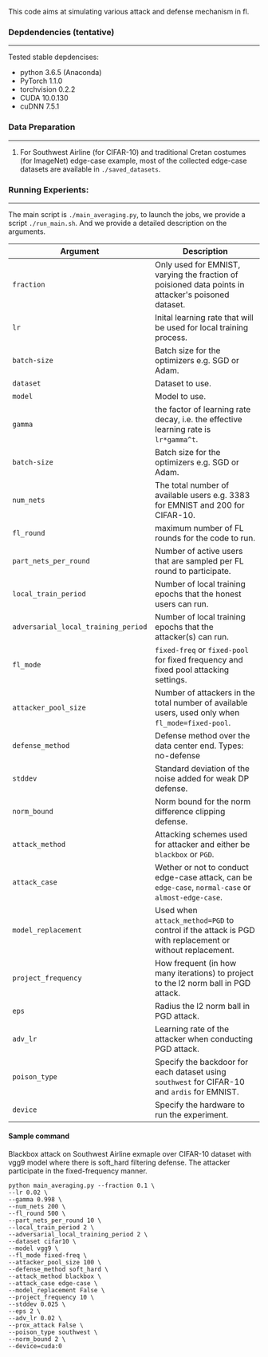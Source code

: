 This code aims at simulating various attack and defense mechanism in fl.

### Depdendencies (tentative)
---
Tested stable depdencises:
* python 3.6.5 (Anaconda)
* PyTorch 1.1.0
* torchvision 0.2.2
* CUDA 10.0.130
* cuDNN 7.5.1

### Data Preparation
---
1. For Southwest Airline (for CIFAR-10) and traditional Cretan costumes (for ImageNet) edge-case example, most of the collected edge-case datasets are available in `./saved_datasets`. 

### Running Experients:
---
The main script is `./main_averaging.py`, to launch the jobs, we provide a script `./run_main.sh`. And we provide a detailed description on the arguments.


| Argument                      | Description                                                                                            |
| ----------------------------- |--------------------------------------------------------------------------------------------------------|
| `fraction` | Only used for EMNIST, varying the fraction of poisioned data points in attacker's poisoned dataset.    |
| `lr` | Inital learning rate that will be used for local training process.                                     |
| `batch-size` | Batch size for the optimizers e.g. SGD or Adam.                                                        |
| `dataset`      | Dataset to use.                                                                                        |
| `model`      | Model to use.                                                                                          |
| `gamma` | the factor of learning rate decay, i.e. the effective learning rate is `lr*gamma^t`.                   |
| `batch-size` | Batch size for the optimizers e.g. SGD or Adam.                                                        |
| `num_nets` | The total number of available users e.g. 3383 for EMNIST and 200 for CIFAR-10.                         |
| `fl_round` | maximum number of FL rounds for the code to run.                                                       |
| `part_nets_per_round` | Number of active users that are sampled per FL round to participate.                                   |
| `local_train_period` | Number of local training epochs that the honest users can run.                                         |
| `adversarial_local_training_period`  | Number of local training epochs that the attacker(s) can run.                                          |
| `fl_mode`    | `fixed-freq` or `fixed-pool` for fixed frequency and fixed pool attacking settings.                    |
| `attacker_pool_size`    | Number of attackers in the total number of available users, used only when `fl_mode=fixed-pool`.       |
| `defense_method`    | Defense method over the data center end.  Types: no-defense|norm-clipping|norm-clipping-adaptive|weak-dp|krum|multi-krum|rfa|soft_hard                                                      |
| `stddev` | Standard deviation of the noise added for weak DP defense.                                             |
| `norm_bound` | Norm bound for the norm difference clipping defense.                                                   |
| `attack_method` | Attacking schemes used for attacker and either be `blackbox` or `PGD`.                                 |
| `attack_case` | Wether or not to conduct edge-case attack, can be `edge-case`, `normal-case` or `almost-edge-case`.    |
| `model_replacement` | Used when `attack_method=PGD` to control if the attack is PGD with replacement or without replacement. |
| `project_frequency` | How frequent (in how many iterations) to project to the l2 norm ball in PGD attack.                    |
| `eps` | Radius the l2 norm ball in PGD attack.                                                                 |
| `adv_lr` | Learning rate of the attacker when conducting PGD attack.                                              |
| `poison_type` | Specify the backdoor for each dataset using `southwest` for CIFAR-10 and `ardis` for EMNIST.           |
| `device` | Specify the hardware to run the experiment.                                                            |


#### Sample command
Blackbox attack on Southwest Airline exmaple over CIFAR-10 dataset with vgg9 model where there is soft_hard filtering defense. The attacker participate in the fixed-frequency manner.
```
python main_averaging.py --fraction 0.1 \
--lr 0.02 \
--gamma 0.998 \
--num_nets 200 \
--fl_round 500 \
--part_nets_per_round 10 \
--local_train_period 2 \
--adversarial_local_training_period 2 \
--dataset cifar10 \
--model vgg9 \
--fl_mode fixed-freq \
--attacker_pool_size 100 \
--defense_method soft_hard \
--attack_method blackbox \
--attack_case edge-case \
--model_replacement False \
--project_frequency 10 \
--stddev 0.025 \
--eps 2 \
--adv_lr 0.02 \
--prox_attack False \
--poison_type southwest \
--norm_bound 2 \
--device=cuda:0
```
